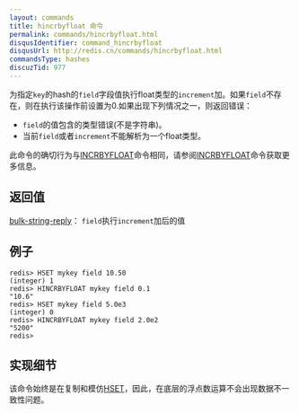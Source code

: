 ```yaml
---
layout: commands
title: hincrbyfloat 命令
permalink: commands/hincrbyfloat.html
disqusIdentifier: command_hincrbyfloat
disqusUrl: http://redis.cn/commands/hincrbyfloat.html
commandsType: hashes
discuzTid: 977
---
```


为指定`key`的hash的`field`字段值执行float类型的`increment`加。如果`field`不存在，则在执行该操作前设置为0.如果出现下列情况之一，则返回错误：

* `field`的值包含的类型错误(不是字符串)。
* 当前`field`或者`increment`不能解析为一个float类型。

此命令的确切行为与[INCRBYFLOAT](/commands/incrbyfloat.html)命令相同，请参阅[INCRBYFLOAT](/commands/incrbyfloat.html)命令获取更多信息。

## 返回值

[bulk-string-reply](/topics/protocol.html#bulk-string-reply)：
`field`执行`increment`加后的值

## 例子

	redis> HSET mykey field 10.50
	(integer) 1
	redis> HINCRBYFLOAT mykey field 0.1
	"10.6"
	redis> HSET mykey field 5.0e3
	(integer) 0
	redis> HINCRBYFLOAT mykey field 2.0e2
	"5200"
	redis> 

## 实现细节

该命令始终是在复制和模仿[HSET](/commands/hset.html)，因此，在底层的浮点数运算不会出现数据不一致性问题。

